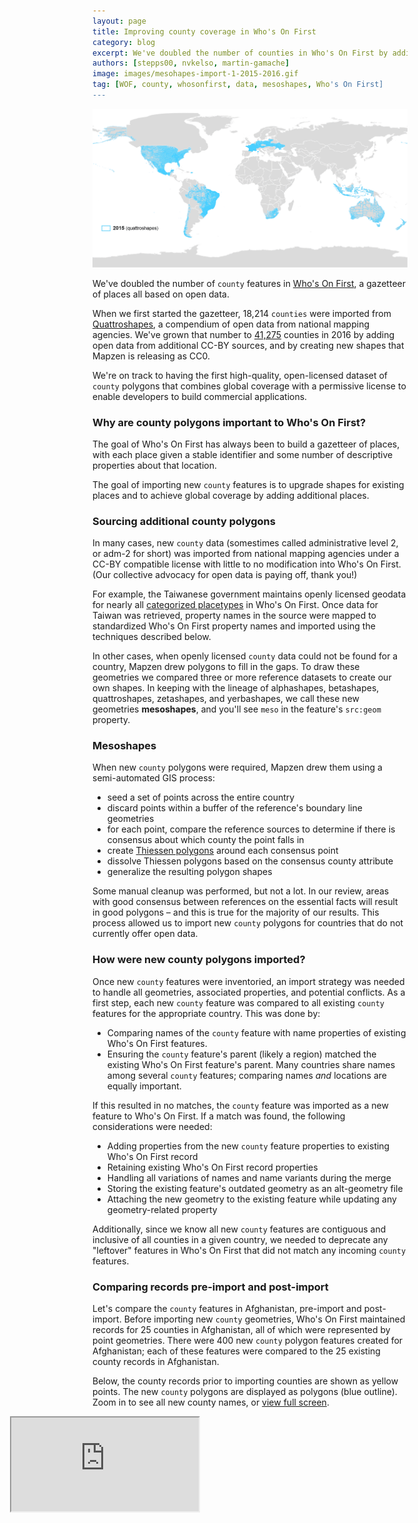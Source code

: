 ```yaml
---
layout: page
title: Improving county coverage in Who's On First
category: blog
excerpt: We've doubled the number of counties in Who's On First by adding data sources and introducing mesoshapes to fill the gaps
authors: [stepps00, nvkelso, martin-gamache]
image: images/mesohapes-import-1-2015-2016.gif
tag: [WOF, county, whosonfirst, data, mesoshapes, Who's On First]
---
```


![One county at a time](images/mesohapes-import-1-timeseries.gif)

We've doubled the number of `county` features in [Who's On First](https://whosonfirst.mapzen.com), a gazetteer of places all based on open data.

When we first started the gazetteer, 18,214 `counties` were imported from [Quattroshapes](http://quattroshapes.com), a compendium of open data from national mapping agencies. We've grown that number to [41,275](https://whosonfirst.mapzen.com/spelunker/placetypes/county/#4/-1.97/-47.02) counties in 2016 by adding open data from additional CC-BY sources, and by creating new shapes that Mapzen is releasing as CC0.

We're on track to having the first high-quality, open-licensed dataset of `county` polygons that combines global coverage with a permissive license to enable developers to build commercial applications.

### Why are county polygons important to Who's On First?

The goal of Who's On First has always been to build a gazetteer of places, with each place given a stable identifier and some number of descriptive properties about that location.

The goal of importing new `county` features is to upgrade shapes for existing places and  to achieve global coverage by adding additional places.

### Sourcing additional county polygons

In many cases, new `county` data (somestimes called administrative level 2, or adm-2 for short) was imported from national mapping agencies under a CC-BY compatible license with little to no modification into Who's On First. (Our collective advocacy for open data is paying off, thank you!)

For example, the Taiwanese government maintains openly licensed geodata for nearly all [categorized placetypes](https://github.com/whosonfirst/whosonfirst-placetypes/blob/master/README.md) in Who's On First. Once data for Taiwan was retrieved, property names in the source were mapped to standardized Who's On First property names and imported using the techniques described below.

In other cases, when openly licensed `county` data could not be found for a country, Mapzen drew polygons to fill in the gaps. To draw these geometries we compared three or more reference datasets to create our own shapes. In keeping with the lineage of alphashapes, betashapes, quattroshapes, zetashapes, and yerbashapes, we call these new geometries **mesoshapes**, and you'll see `meso` in the feature's `src:geom` property.

### Mesoshapes

When new `county` polygons were required, Mapzen drew them using a semi-automated GIS process:

- seed a set of points across the entire country
- discard points within a buffer of the reference's boundary line geometries
- for each point, compare the reference sources to determine if there is consensus about which county the point falls in
- create [Thiessen polygons](https://pro.arcgis.com/en/pro-app/tool-reference/analysis/create-thiessen-polygons.htm) around each consensus point
- dissolve Thiessen polygons based on the consensus county attribute
- generalize the resulting polygon shapes

Some manual cleanup was performed, but not a lot. In our review, areas with good consensus between references on the essential facts will result in good polygons – and this is true for the majority of our results. This process allowed us to import new `county` polygons for countries that do not currently offer open data.

### How were new county polygons imported?

Once new `county` features were inventoried, an import strategy was needed to handle all geometries, associated properties, and potential conflicts. As a first step, each new `county` feature was compared to all existing `county` features for the appropriate country. This was done by:

- Comparing names of the `county` feature with name properties of existing Who's On First features.
- Ensuring the `county` feature's parent (likely a region) matched the existing Who's On First feature's parent. Many countries share names among several `county` features; comparing names _and_ locations are equally important.

If this resulted in no matches, the `county` feature was imported as a new feature to Who's On First. If a match was found, the following considerations were needed:

- Adding properties from the new `county` feature properties to existing Who's On First record
- Retaining existing Who's On First record properties
- Handling all variations of names and name variants during the merge
- Storing the existing feature's outdated geometry as an alt-geometry file
- Attaching the new geometry to the existing feature while updating any geometry-related property

Additionally, since we know all new `county` features are contiguous and inclusive of all counties in a given country, we needed to deprecate any "leftover" features in Who's On First that did not match any incoming `county` features.

### Comparing records pre-import and post-import

Let's compare the `county` features in Afghanistan, pre-import and post-import. Before importing new `county` geometries, Who's On First maintained records for 25 counties in Afghanistan, all of which were represented by point geometries. There were 400 new `county` polygon features created for Afghanistan; each of these features were compared to the 25 existing county records in Afghanistan.

Below, the county records prior to importing counties are shown as yellow points. The new `county` polygons are displayed as polygons (blue outline). Zoom in to see all new county names, or [view full screen](https://tangrams.github.io/tangram-frame/?minz=5&maxz=10&url=https://s3.amazonaws.com/whosonfirst.mapzen.com/misc/_blogs/mesoshapes_blogpost.yaml&maxbounds=29.377217,60.475769,38.490733,74.889862#5.5/34.179/65.126).


<div class="demo-wrapper" style="height: 60vh; width: 80vw; margin-left: calc(50% - 40vw);">
    <iframe src="https://tangrams.github.io/tangram-frame/?noscroll&minz=5&maxz=10&maxbounds=29.377217,60.475769,38.490733,74.889862&url=https://s3.amazonaws.com/whosonfirst.mapzen.com/misc/_blogs/mesoshapes_blogpost.yaml#5.5/34.179/65.126">
    Your browser doesn't support iframe, <a href="https://tangrams.github.io/tangram-frame/?minz=5&maxz=10&url=https://s3.amazonaws.com/whosonfirst.mapzen.com/misc/_blogs/mesoshapes_blogpost.yaml&maxbounds=29.377217,60.475769,38.490733,74.889862#5.5/34.179/65.126" target="_blank">click here to see demo</a></iframe>
</div>

Prior to the import of new `county` features, Who's On First had a total of **8,172** mostly point geometry based county features for the countries included in the first round of countries (added earlier in 2016 and not included in the animated map).

After the import, Who's On First contains **21,469** `county` features for those same countries - an increase of **13,297** `county` features. **Forty** of these countries had virtually no county coverage in Who's On First, but now have high-quality `county` records available for use or download.

In rare cases (including Chile, Indonesia, New Zealand, South Africa, and the Ukraine), the earlier 2015 data was found to be poor-quality and was upgraded with high-quality data.

![Mesoshapes in 2016](images/mesohapes-import-1-2016.gif)

### Next steps...

While Who's On First has already imported a substantial number of new `county` features, we plan on importing additional `county` features through early 2017. So far we've processed an additional 3,353 features over today's announcement (show in black outlines on the map below). That leaves Canada and a handful of countries in Africa and Asia (ignoring small island countries for now). In our research we've found many European countries skip the `county` administrative level and go straight to `localadmin`, but please send us data sources, tips, and corrections!

![Mesoshapes in progress](images/mesohapes-import-1-in-progress.gif)

We found a few other data gems along the way, so expect related improvements to other placetypes including `locality` and `region`.

Most new `county` feature includes a unique Statoids [HASC code](http://www.statoids.com/ihasc.html) in their properties. Besides joining the HASC code with demographic tables to create data visualizations, you could use the code to dissolve `county` geometries into new `region` polygons that are often better quality than the existing region polygon in Who's On First. The following HASC codes, as an example, would be used to create the `AF.AR` region shape (with a little help from QGIS).

```
AF.AR.EC
AF.AR.PL
AF.AR.FG
AF.AR.RT
```

And there you have it - new county polygons in Who's On First! Thanks for reading and stay tuned for the next rounds of new administrative polygons!

_Please [let us know what you think](mailto:hello@mapzen.com)!_

